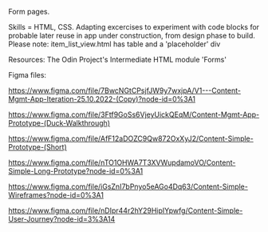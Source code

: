 Form pages.

Skills = HTML, CSS. 
Adapting excercises to experiment with code blocks for probable later reuse in app under construction, from design phase to build. 
Please note: item_list_view.html has table and a 'placeholder' div 

Resources: The Odin Project's Intermediate HTML module 'Forms'

Figma files:

https://www.figma.com/file/7BwcNGtCPsjfJW9y7wxjpA/V1---Content-Mgmt-App-Iteration-25.10.2022-(Copy)?node-id=0%3A1

https://www.figma.com/file/3Ftf9GoSs6VjeyUickQEqM/Content-Mgmt-App-Prototype-(Duck-Walkthrough)

https://www.figma.com/file/AfF12aDOZC9Qw872OxXyJ2/Content-Simple-Prototype-(Short)

https://www.figma.com/file/nTO1OHWA7T3XVWupdamoVO/Content-Simple-Long-Prototype?node-id=0%3A1

https://www.figma.com/file/iGsZnI7bPnyo5eAGo4Dq63/Content-Simple-Wireframes?node-id=0%3A1

https://www.figma.com/file/nDIpr44r2hY29HipIYpwfg/Content-Simple-User-Journey?node-id=3%3A14

